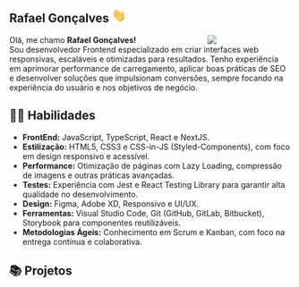 <h2> Rafael Gonçalves <img src="https://raw.githubusercontent.com/ABSphreak/ABSphreak/master/gifs/Hi.gif" height="25px"></h2>

<!-- ![](https://img.shields.io/badge/HTML5-E34F26?style=for-the-badge&logo=html5&logoColor=white)
![](https://img.shields.io/badge/CSS3-1572B6?style=for-the-badge&logo=css3&logoColor=white) 
![](https://img.shields.io/badge/JavaScript-F7DF1E?style=for-the-badge&logo=javascript&logoColor=black)<br>

![](https://img.shields.io/badge/TypeScript-007ACC?style=for-the-badge&logo=typescript&logoColor=white)
![](https://img.shields.io/badge/react-%2320232a.svg?style=for-the-badge&logo=react&logoColor=%2361DAFB)
![](https://img.shields.io/badge/Next-black?style=for-the-badge&logo=next.js&logoColor=white) <br>

![](https://img.shields.io/badge/Visual%20Studio%20Code-0078d7.svg?style=for-the-badge&logo=visual-studio-code&logoColor=white)
![](https://img.shields.io/badge/Git-F05032?style=for-the-badge&logo=git&logoColor=white)<br>

![](https://img.shields.io/badge/GitHub-100000?style=for-the-badge&logo=github&logoColor=white)
![](https://img.shields.io/badge/bitbucket-%230047B3.svg?style=for-the-badge&logo=bitbucket&logoColor=white) -->

<img align="right" src= "https://media3.giphy.com/media/bGgsc5mWoryfgKBx1u/giphy.gif?cid=6c09b9524xpleuhmelr64h5kcrgkww3vqzwh9lvr7l6dwbj9&ep=v1_gifs_search&rid=giphy.gif&ct=g" width='150' loading="eager"/>

Olá, me chamo **Rafael Gonçalves!**<br>
Sou desenvolvedor Frontend especializado em criar interfaces web responsivas, escaláveis e otimizadas para resultados. Tenho experiência em aprimorar performance de carregamento, aplicar boas práticas de SEO e desenvolver soluções que impulsionam conversões, sempre focando na experiência do usuário e nos objetivos de negócio.

## 👨‍💻 Habilidades

-  **FrontEnd:**  JavaScript, TypeScript, React e NextJS.
-  **Estilização:** HTML5, CSS3 e CSS-in-JS (Styled-Components), com foco em design responsivo e acessível.
-  **Performance:** Otimização de páginas com Lazy Loading, compressão de imagens e outras práticas avançadas.
-  **Testes:** Experiência com Jest e React Testing Library para garantir alta qualidade no desenvolvimento.  
-  **Design:** Figma, Adobe XD, Responsivo e UI/UX.
-  **Ferramentas:** Visual Studio Code, Git (GitHub, GitLab, Bitbucket), Storybook para componentes reutilizáveis.
-  **Metodologias Ágeis:** Conhecimento em Scrum e Kanban, com foco na entrega contínua e colaborativa.


<!--<br> <p align="center" > <a href="#"><img alt="most used languages" src="https://github-readme-stats.vercel.app/api/top-langs/?username=rafaeldrj&langs_count=8&count_private=true&layout=compact&theme=react&hide_border=false&bg_color=0D1117" /></a></p>
<div align="center">
  <img src="https://github-readme-stats.vercel.app/api?username=rafaeldrj&show_icons=true&theme=radical" alt="Anurag's GitHub Stats">
</div> -->

## 📚 Projetos


<!-- [![Site Android](https://github-readme-stats.vercel.app/api/pin/?username=rafaeldrj&repo=projeto-android&theme=dark)](https://rafaeldrj.github.io/projeto-android/)
[![Site Cordel](https://github-readme-stats.vercel.app/api/pin/?username=rafaeldrj&repo=projeto-cordel&theme=dark)](https://rafaeldrj.github.io/projeto-cordel/)
[![Site Social](https://github-readme-stats.vercel.app/api/pin/?username=rafaeldrj&repo=projeto-social&theme=dark)](https://rafaeldrj.github.io/projeto-social/) -->

